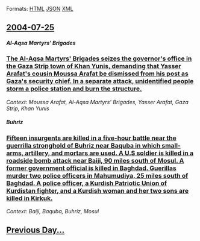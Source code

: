 
Formats: [HTML](2004/07/25/index.html)  [JSON](2004/07/25/index.json)  [XML](2004/07/25/index.xml)  

## [2004-07-25](/news/2004/07/25/index.md)

##### Al-Aqsa Martyrs' Brigades
### [ The Al-Aqsa Martyrs' Brigades seizes the governor's office in the Gaza Strip town of Khan Yunis, demanding that Yasser Arafat's cousin Moussa Arafat be dismissed from his post as Gaza's security chief. In a separate attack, unidentified people storm a police station and burn the structure. ](/news/2004/07/25/the-al-aqsa-martyrs-brigades-seizes-the-governor-s-office-in-the-gaza-strip-town-of-khan-yunis-demanding-that-yasser-arafat-s-cousin-mous.md)
_Context: Moussa Arafat, Al-Aqsa Martyrs' Brigades, Yasser Arafat, Gaza Strip, Khan Yunis_

##### Buhriz
### [ Fifteen insurgents are killed in a five-hour battle near the guerrilla stronghold of Buhriz near Baquba in which small-arms, artillery, and mortars are used. A U.S soldier is killed in a roadside bomb attack near Baiji, 90 miles south of Mosul. A former government official is killed in Baghdad. Guerillas murder two police officers in Mahumudiya, 25 miles south of Baghdad. A police officer, a Kurdish Patriotic Union of Kurdistan fighter, and a Kurdish woman and her two sons are killed in Kirkuk. ](/news/2004/07/25/fifteen-insurgents-are-killed-in-a-five-hour-battle-near-the-guerrilla-stronghold-of-buhriz-near-baquba-in-which-small-arms-artillery-and.md)
_Context: Baiji, Baquba, Buhriz, Mosul_

## [Previous Day...](/news/2004/07/24/index.md)


